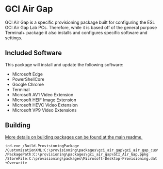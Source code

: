 # GCI Air Gap

GCI Air Gap is a specific provisioning package built for configuring the ESL GCI Air Gap Lab PCs.
Therefore, while it is based off of the general purpose Terminal+ package it also installs and
configures specific software and settings.

## Included Software

This package will install and update the following software:

* Microsoft Edge
* PowerShellCore
* Google Chrome
* Terminal
* Microsoft AV1 Video Extension
* Microsoft HEIF Image Extension
* Microsoft HEVC Video Extension
* Microsoft VP9 Video Extensions

## Building

[More details on building packages can be found at the main readme.](https://github.com/aisgbnok/provisioning#building--installing-provisioning-packages)

```
icd.exe /Build-ProvisioningPackage /CustomizationXML:C:\provisioning\packages\gci_air_gap\gci_air_gap_customizations.xml /PackagePath:C:\provisioning\packages\gci_air_gap\GCI_Air_Gap.ppkg /StoreFile:C:\provisioning\packages\Microsoft-Desktop-Provisioning.dat +Overwrite
```